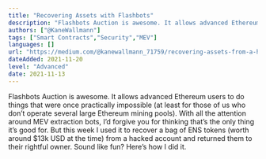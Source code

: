 ```yaml
---
title: "Recovering Assets with Flashbots"
description: "Flashbots Auction is awesome. It allows advanced Ethereum users to do things that were once practically impossible"
authors: ["@KaneWallmann"]
tags: ["Smart Contracts","Security","MEV"]
languages: []
url: "https://medium.com/@kanewallmann_71759/recovering-assets-from-a-hacked-account-with-flashbots-bfe920435fb6"
dateAdded: 2021-11-20
level: "Advanced"
date: 2021-11-13
---
```


Flashbots Auction is awesome. It allows advanced Ethereum users to do things that were once practically impossible (at least for those of us who don’t operate several large Ethereum mining pools). With all the attention around MEV extraction bots, I’d forgive you for thinking that’s the only thing it’s good for. But this week I used it to recover a bag of ENS tokens (worth around $13k USD at the time) from a hacked account and returned them to their rightful owner. Sound like fun? Here’s how I did it.